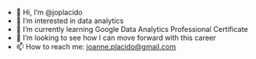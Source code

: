 - 👋 Hi, I’m @joplacido
- 👀 I’m interested in data analytics
- 🌱 I’m currently learning Google Data Analytics Professional Certificate
- 💞️ I’m looking to see how I can move forward with this career 
- 📫 How to reach me: joanne.placido@gmail.com

<!---
joplacido/joplacido is a ✨ special ✨ repository because its `README.md` (this file) appears on your GitHub profile.
You can click the Preview link to take a look at your changes.
--->
